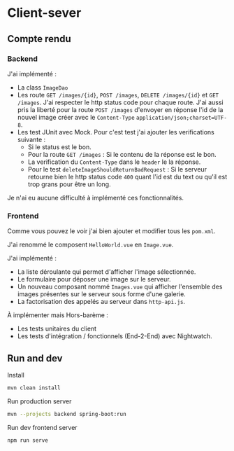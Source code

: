 # Client-sever

## Compte rendu

### Backend

J'ai implémenté :

- La class `ImageDao`
- Les route `GET /images/{id}`, `POST /images`, `DELETE /images/{id}` et `GET /images`.
  J'ai respecter le http status code pour chaque route.
  J'ai aussi pris la liberté pour la route `POST /images` d'envoyer en réponse l'id de la nouvel image créer avec le `Content-Type` `application/json;charset=UTF-8`.
- Les test JUnit avec Mock. Pour c'est test j'ai ajouter les verifications suivante :
  - Si le status est le bon.
  - Pour la route `GET /images` : Si le contenu de la réponse est le bon.
  - La verification du `Content-Type` dans le `header` le la réponse.
  - Pour le test `deleteImageShouldReturnBadRequest` :
    Si le serveur retourne bien le http status code `400` quant l'id est du text ou qu'il est trop grans pour être un long.

Je n'ai eu aucune difficulté à implémenté ces fonctionnalités.

### Frontend

Comme vous pouvez le voir j'ai bien ajouter et modifier tous les `pom.xml`.

J'ai renommé le composent `HelloWorld.vue` en `Image.vue`.

J'ai implémenté :

- La liste déroulante qui permet d'afficher l'image sélectionnée.
- Le formulaire pour déposer une image sur le serveur.
- Un nouveau composant nommé `Images.vue` qui afficher l'ensemble des images présentes sur le serveur sous forme d'une galerie.
- La factorisation des appelés au serveur dans `http-api.js`.

À implémenter mais Hors-barème :

- Les tests unitaires du client
- Les tests d'intégration / fonctionnels (End-2-End) avec Nightwatch.

## Run and dev

Install

```bash
mvn clean install
```

Run production server

```bash
mvn --projects backend spring-boot:run
```

Run dev frontend server

```bash
npm run serve
```
